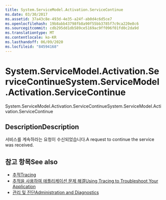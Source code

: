 ```yaml
---
title: System.ServiceModel.Activation.ServiceContinue
ms.date: 03/30/2017
ms.assetid: 37a43c8e-493d-4e35-a24f-ab0d4c6d5ce7
ms.openlocfilehash: 19b8abb43798fb8a90f55bb3785f7c9ca220e8c6
ms.sourcegitcommit: cdb295dd1db589ce5169ac9ff096f01fd0c2da9d
ms.translationtype: MT
ms.contentlocale: ko-KR
ms.lasthandoff: 06/09/2020
ms.locfileid: "84594168"
---
```

# <a name="systemservicemodelactivationservicecontinue"></a><span data-ttu-id="445d5-102">System.ServiceModel.Activation.ServiceContinue</span><span class="sxs-lookup"><span data-stu-id="445d5-102">System.ServiceModel.Activation.ServiceContinue</span></span>
<span data-ttu-id="445d5-103">System.ServiceModel.Activation.ServiceContinue</span><span class="sxs-lookup"><span data-stu-id="445d5-103">System.ServiceModel.Activation.ServiceContinue</span></span>  
  
## <a name="description"></a><span data-ttu-id="445d5-104">Description</span><span class="sxs-lookup"><span data-stu-id="445d5-104">Description</span></span>  
 <span data-ttu-id="445d5-105">서비스를 계속하라는 요청이 수신되었습니다.</span><span class="sxs-lookup"><span data-stu-id="445d5-105">A request to continue the service was received.</span></span>  
  
## <a name="see-also"></a><span data-ttu-id="445d5-106">참고 항목</span><span class="sxs-lookup"><span data-stu-id="445d5-106">See also</span></span>

- [<span data-ttu-id="445d5-107">추적</span><span class="sxs-lookup"><span data-stu-id="445d5-107">Tracing</span></span>](index.md)
- [<span data-ttu-id="445d5-108">추적을 사용하여 애플리케이션 문제 해결</span><span class="sxs-lookup"><span data-stu-id="445d5-108">Using Tracing to Troubleshoot Your Application</span></span>](using-tracing-to-troubleshoot-your-application.md)
- [<span data-ttu-id="445d5-109">관리 및 진단</span><span class="sxs-lookup"><span data-stu-id="445d5-109">Administration and Diagnostics</span></span>](../index.md)
